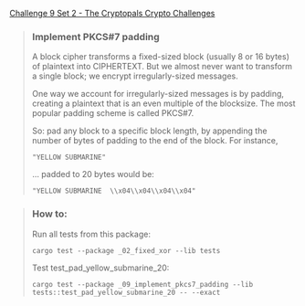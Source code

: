 [Challenge 9 Set 2 - The Cryptopals Crypto Challenges](https://cryptopals.com/sets/2/challenges/9)

> ### Implement PKCS#7 padding
>
> A block cipher transforms a fixed-sized block (usually 8 or 16 bytes) of plaintext into CIPHERTEXT. But we almost never want to transform a single block; we encrypt irregularly-sized messages.
>
> One way we account for irregularly-sized messages is by padding, creating a plaintext that is an even multiple of the blocksize. The most popular padding scheme is called PKCS#7.
>
> So: pad any block to a specific block length, by appending the number of bytes of padding to the end of the block. For instance,
>
>     "YELLOW SUBMARINE"
>
> ... padded to 20 bytes would be:
>
>     "YELLOW SUBMARINE  \\x04\\x04\\x04\\x04"

> ### How to:
> Run all tests from this package:
>
>     cargo test --package _02_fixed_xor --lib tests
>
> Test test_pad_yellow_submarine_20:
>
>     cargo test --package _09_implement_pkcs7_padding --lib tests::test_pad_yellow_submarine_20 -- --exact
>
